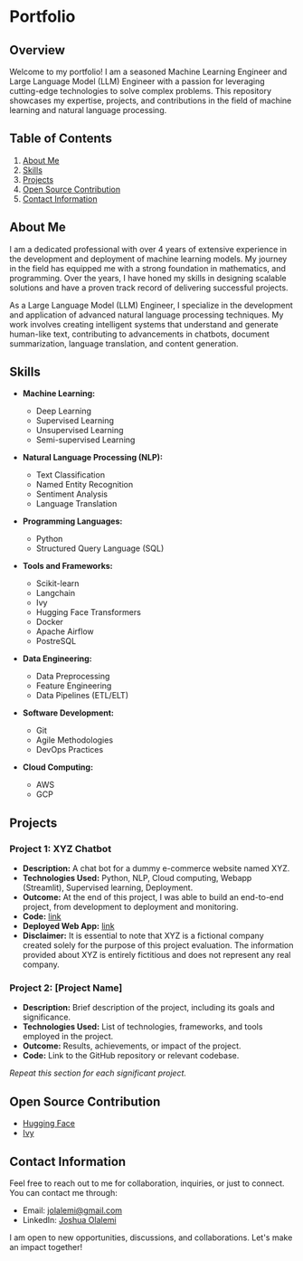 # Portfolio

## Overview

Welcome to my portfolio! I am a seasoned Machine Learning Engineer and Large Language Model (LLM) Engineer with a passion for leveraging cutting-edge technologies to solve complex problems. This repository showcases my expertise, projects, and contributions in the field of machine learning and natural language processing.

## Table of Contents

1. [About Me](#about-me)
2. [Skills](#skills)
3. [Projects](#projects)
4. [Open Source Contribution](#open-source-contribution)
5. [Contact Information](#contact-information)

## About Me

I am a dedicated professional with over 4 years of extensive experience in the development and deployment of machine learning models. My journey in the field has equipped me with a strong foundation in mathematics, and programming. Over the years, I have honed my skills in designing scalable solutions and have a proven track record of delivering successful projects.

As a Large Language Model (LLM) Engineer, I specialize in the development and application of advanced natural language processing techniques. My work involves creating intelligent systems that understand and generate human-like text, contributing to advancements in chatbots, document summarization, language translation, and content generation.

## Skills

- **Machine Learning:**
  - Deep Learning
  - Supervised Learning
  - Unsupervised Learning
  - Semi-supervised Learning

- **Natural Language Processing (NLP):**
  - Text Classification
  - Named Entity Recognition
  - Sentiment Analysis
  - Language Translation

- **Programming Languages:**
  - Python
  - Structured Query Language (SQL)

- **Tools and Frameworks:**
  - Scikit-learn
  - Langchain
  - Ivy
  - Hugging Face Transformers
  - Docker
  - Apache Airflow
  - PostreSQL

- **Data Engineering:**
  - Data Preprocessing
  - Feature Engineering
  - Data Pipelines (ETL/ELT)

- **Software Development:**
  - Git
  - Agile Methodologies
  - DevOps Practices

- **Cloud Computing:**
  - AWS
  - GCP

## Projects

### Project 1: XYZ Chatbot

- **Description:** A chat bot for a dummy e-commerce website named XYZ.
- **Technologies Used:** Python, NLP, Cloud computing, Webapp (Streamlit), Supervised learning, Deployment.
- **Outcome:** At the end of this project, I was able to build an end-to-end project, from development to deployment and monitoring.
- **Code:** [link](https://github.com/JoshOlam/xyz_chatbot)
- **Deployed Web App:** [link](https://josholam-xyz-chatbot-app-28w240.streamlit.app/)
- **Disclaimer:** It is essential to note that XYZ is a fictional company created solely for the purpose of this project evaluation. The information provided about XYZ is entirely fictitious and does not represent any real company.

### Project 2: [Project Name]

- **Description:** Brief description of the project, including its goals and significance.
- **Technologies Used:** List of technologies, frameworks, and tools employed in the project.
- **Outcome:** Results, achievements, or impact of the project.
- **Code:** Link to the GitHub repository or relevant codebase.

*Repeat this section for each significant project.*

## Open Source Contribution

- [Hugging Face](https://github.com/huggingface/notebooks/pull/440#pullrequestreview-1692099812)
- [Ivy](https://github.com/unifyai/ivy/pull/14370)

## Contact Information

Feel free to reach out to me for collaboration, inquiries, or just to connect. You can contact me through:

- Email: [jolalemi@gmail.com](mailto:jolalemi@gmail.com)
- LinkedIn: [Joshua Olalemi](https://www.linkedin.com/in/joshua-olalemi/)

I am open to new opportunities, discussions, and collaborations. Let's make an impact together!
